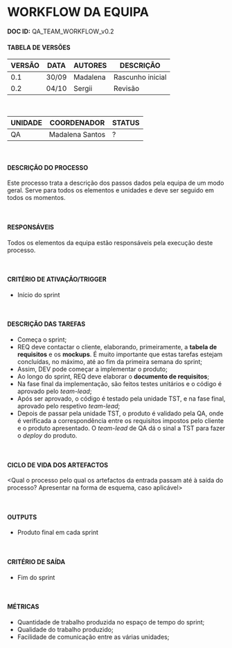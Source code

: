 # WORKFLOW DA EQUIPA

**DOC ID:**  QA_TEAM_WORKFLOW_v0.2

#### TABELA DE VERSÕES

| VERSÃO | DATA | AUTORES | DESCRIÇÃO |
|--------|------|---------|-----------|
|0.1|30/09|Madalena|Rascunho inicial|
|0.2|04/10|Sergii|Revisão|

<br>

| UNIDADE | COORDENADOR | STATUS |
|---------|-------------|--------|
|QA|Madalena Santos|?|

<br>

#### DESCRIÇÃO DO PROCESSO

Este processo trata a descrição dos passos dados pela equipa de um modo geral. Serve para todos os elementos e unidades e deve ser seguido em todos os momentos.

<br>

#### RESPONSÁVEIS

Todos os elementos da equipa estão responsáveis pela execução deste processo.

<br>

#### CRITÉRIO DE ATIVAÇÃO/TRIGGER

* Início do sprint

<br>

#### DESCRIÇÃO DAS TAREFAS

* Começa o sprint;
* REQ deve contactar o cliente, elaborando, primeiramente, a **tabela de requisitos** e os **mockups**. É muito importante que estas tarefas estejam concluídas, no máximo, até ao fim da primeira semana do sprint;
* Assim, DEV pode começar a implementar o produto;
* Ao longo do sprint, REQ deve elaborar o **documento de requisitos**;
* Na fase final da implementação, são feitos testes unitários e o código é aprovado pelo *team-lead*;
* Após ser aprovado, o código é testado pela unidade TST, e na fase final, aprovado pelo respetivo *team-lead*;
* Depois de passar pela unidade TST, o produto é validado pela QA, onde é verificada a correspondência entre os requisitos impostos pelo cliente e o produto apresentado. O *team-lead* de QA dá o sinal a TST para fazer o *deploy* do produto.

<br>

#### CICLO DE VIDA DOS ARTEFACTOS

<Qual o processo pelo qual os artefactos da entrada passam até à saída do processo? Apresentar na forma de esquema, caso aplicável>

<br>

#### OUTPUTS

* Produto final em cada sprint

<br>

#### CRITÉRIO DE SAÍDA

* Fim do sprint

<br>

#### MÉTRICAS

* Quantidade de trabalho produzida no espaço de tempo do sprint;
* Qualidade do trabalho produzido;
* Facilidade de comunicação entre as várias unidades;

